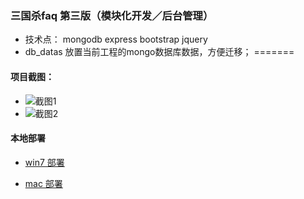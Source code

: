 
### 三国杀faq 第三版（模块化开发／后台管理）

* 技术点： mongodb express bootstrap jquery
* db_datas 放置当前工程的mongo数据库数据，方便迁移；
=======

#### 项目截图：
* ![截图1](https://github.com/wteam-xq/tkd_server/blob/master/deploy_images/ss1.png)
* ![截图2](https://github.com/wteam-xq/tkd_server/blob/master/deploy_images/ss2.png)

#### 本地部署

* [win7 部署](https://github.com/wteam-xq/tkd_server/wiki/window_deploy)

* [mac 部署](https://github.com/wteam-xq/tkd_server/wiki/mac_deploy)

